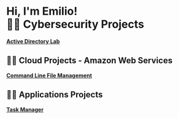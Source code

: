 <h1>Hi, I'm Emilio! <br/

<h2>👨‍💻 Cybersecurity Projects</h2>
<p><b><a href="https://github.com/emilioguadalupe1/ActiveDirectoryLab">Active Directory Lab</a></b></p>
<h2> 👨‍💻 Cloud Projects - Amazon Web Services</h2>
<p><b><a href="https://github.com/emilioguadalupe1/Command-Line-File-Management">Command Line File Management</a></b></p>
<h2>👨‍💻 Applications Projects</h2>
<p><b><a href="https://github.com/emilioguadalupe1/TaskManager">Task Manager</a></b></p>


